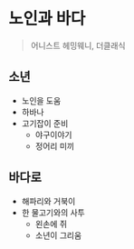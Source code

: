 # 노인과 바다
> 어니스트 헤밍웨니, 더클래식

## 소년
- 노인을 도움
- 하바나
- 고기잡이 준비
   - 야구이야기
   - 정어리 미끼  

## 바다로
- 해파리와 거북이
- 한 물고기와의 사투
   - 왼손에 쥐
   - 소년이 그리움
